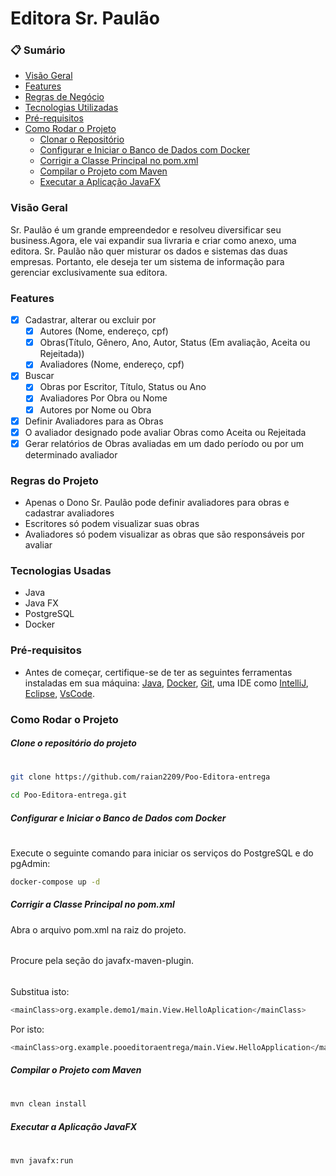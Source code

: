 # Editora Sr. Paulão

### 📋 Sumário


* [Visão Geral](#visão-geral)
* [Features](#features)
* [Regras de Negócio](#regras-do-projeto)
* [Tecnologias Utilizadas](#tecnologias-usadas)
* [Pré-requisitos](#pré-requisitos)
* [Como Rodar o Projeto](#como-rodar-o-projeto)
    * [Clonar o Repositório](#clone-o-repositório-do-projeto) 
    * [Configurar e Iniciar o Banco de Dados com Docker](#configurar-e-iniciar-o-banco-de-dados-com-docker)
    * [Corrigir a Classe Principal no pom.xml](#corrigir-a-classe-principal-no-pomxml)
    * [Compilar o Projeto com Maven](#compilar-o-projeto-com-maven) 
    * [Executar a Aplicação JavaFX](#executar-a-aplicação-javafx)

### Visão Geral
Sr. Paulão é um grande empreendedor e resolveu diversificar seu business.Agora, ele vai expandir sua livraria e criar como anexo, uma editora.
Sr. Paulão não quer misturar os dados e sistemas das duas empresas. Portanto, ele deseja ter um sistema de informação para gerenciar exclusivamente sua editora.

### Features

- [X] Cadastrar, alterar ou excluir por
    - [X] Autores (Nome, endereço, cpf)
    - [X] Obras(Título, Gênero, Ano, Autor, Status (Em avaliação, Aceita ou Rejeitada))
    - [X] Avaliadores (Nome, endereço, cpf)
- [X] Buscar
    - [X] Obras por Escritor, Título, Status ou Ano
    - [X] Avaliadores  Por Obra ou Nome
    - [X] Autores por Nome ou Obra
- [X] Definir Avaliadores para as Obras
- [X] O avaliador designado pode avaliar Obras como Aceita ou Rejeitada
- [X] Gerar relatórios de Obras avaliadas em um dado período ou por um determinado avaliador

### Regras do Projeto

- Apenas o Dono Sr. Paulão pode definir avaliadores para obras e cadastrar avaliadores
- Escritores só podem visualizar suas obras
- Avaliadores só podem visualizar as obras que são responsáveis por avaliar

### Tecnologias Usadas

- Java
- Java FX
- PostgreSQL
- Docker

### Pré-requisitos

- Antes de começar, certifique-se de ter as seguintes ferramentas instaladas em sua máquina: [Java](https://www.oracle.com/java/technologies/downloads/), [Docker](https://www.docker.com/products/docker-desktop/), [Git](https://git-scm.com/downloads), uma IDE como [IntelliJ](https://www.jetbrains.com/pt-br/idea/download/other.html), [Eclipse](https://www.eclipse.org/downloads), [VsCode](https://code.visualstudio.com/Download).

### Como Rodar o Projeto


##### Clone o repositório do projeto
#
```sh
git clone https://github.com/raian2209/Poo-Editora-entrega
```
```sh
cd Poo-Editora-entrega.git
```
##### Configurar e Iniciar o Banco de Dados com Docker
#
Execute o seguinte comando para iniciar os serviços do PostgreSQL e do pgAdmin:
```sh
docker-compose up -d
```

##### Corrigir a Classe Principal no pom.xml

Abra o arquivo pom.xml na raiz do projeto.
######
Procure pela seção <plugin> do javafx-maven-plugin.
######
Substitua isto:
```sh
<mainClass>org.example.demo1/main.View.HelloAplication</mainClass>
```
Por isto:
```sh
<mainClass>org.example.pooeditoraentrega/main.View.HelloApplication</mainClass>
```

##### Compilar o Projeto com Maven
#
```sh
mvn clean install
```

##### Executar a Aplicação JavaFX
#
```sh
mvn javafx:run
```
